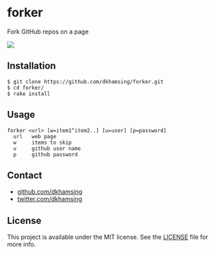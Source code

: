 # forker

Fork GitHub repos on a page

![](http://i.giphy.com/n1JN4fSrXovJe.gif)

## Installation

```shell
$ git clone https://github.com/dkhamsing/forker.git
$ cd forker/
$ rake install
```

## Usage

```
forker <url> [w=item1^item2..] [u=user] [p=password]
  url   web page
  w     items to skip
  u     github user name
  p     github password
```

## Contact

- [github.com/dkhamsing](https://github.com/dkhamsing)
- [twitter.com/dkhamsing](https://twitter.com/dkhamsing)

## License

This project is available under the MIT license. See the [LICENSE](LICENSE) file for more info.

